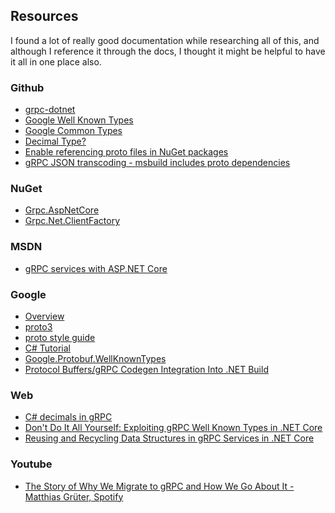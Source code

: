 ## Resources
I found a lot of really good documentation while researching all of this, and
although I reference it through the docs, I thought it might be helpful to have
it all in one place also.

### Github
- [grpc-dotnet](https://github.com/grpc/grpc-dotnet)
- [Google Well Known Types](https://github.com/protocolbuffers/protobuf/tree/main/src/google/protobuf)
- [Google Common Types](https://github.com/googleapis/googleapis/tree/master/google/type)
- [Decimal Type?](https://github.com/protocolbuffers/protobuf/issues/4406)
- [Enable referencing proto files in NuGet packages](https://github.com/grpc/grpc-dotnet/issues/183)
- [gRPC JSON transcoding - msbuild includes proto dependencies](https://github.com/dotnet/aspnetcore/pull/44999)

### NuGet
- [Grpc.AspNetCore](https://www.nuget.org/packages/Grpc.AspNetCore/2.50.0#readme-body-tab)
- [Grpc.Net.ClientFactory](https://www.nuget.org/packages/Grpc.Net.ClientFactory/#readme-body-tab)

### MSDN
- [gRPC services with ASP.NET Core](https://learn.microsoft.com/en-us/aspnet/core/grpc/aspnetcore?view=aspnetcore-6.0&tabs=visual-studio)

### Google
- [Overview](https://developers.google.com/protocol-buffers/docs/overview)
- [proto3](https://developers.google.com/protocol-buffers/docs/proto3)
- [proto style guide](https://developers.google.com/protocol-buffers/docs/style)
- [C# Tutorial](https://developers.google.com/protocol-buffers/docs/csharptutorial)
- [Google.Protobuf.WellKnownTypes](https://developers.google.com/protocol-buffers/docs/reference/csharp/namespace/google/protobuf/well-known-types)
- [Protocol Buffers/gRPC Codegen Integration Into .NET Build](https://chromium.googlesource.com/external/github.com/grpc/grpc/+/HEAD/src/csharp/BUILD-INTEGRATION.md)

### Web
- [C# decimals in gRPC](https://visualrecode.com/blog/csharp-decimals-in-grpc/)
- [Don't Do It All Yourself: Exploiting gRPC Well Known Types in .NET Core](https://visualstudiomagazine.com/articles/2020/01/16/grpc-well-known-types.aspx)
- [Reusing and Recycling Data Structures in gRPC Services in .NET Core](https://visualstudiomagazine.com/articles/2020/01/09/grpc-data-structures.aspx)

### Youtube
- [The Story of Why We Migrate to gRPC and How We Go About It - Matthias Grüter, Spotify](https://youtu.be/fMq3IpPE3TU)
